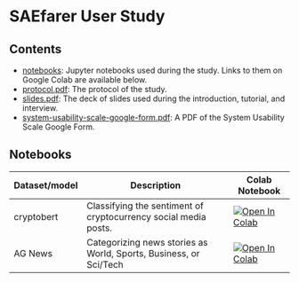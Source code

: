 # SAEfarer User Study

## Contents

- [notebooks](notebooks/): Jupyter notebooks used during the study. Links to them on Google Colab are available below.
- [protocol.pdf](protocol.pdf): The protocol of the study.
- [slides.pdf](slides.pdf): The deck of slides used during the introduction, tutorial, and interview.
- [system-usability-scale-google-form.pdf](system-usability-scale-google-form.pdf): A PDF of the System Usability Scale Google Form.

## Notebooks

| Dataset/model | Description                                                       | Colab Notebook                                                                                                                                                                                                                                 |
| ------------- | ----------------------------------------------------------------- | ---------------------------------------------------------------------------------------------------------------------------------------------------------------------------------------------------------------------------------------------- |
| cryptobert    | Classifying the sentiment of cryptocurrency social media posts.   | <a target="_blank" href="https://colab.research.google.com/github/DanielKerrigan/saefarer-user-study/blob/main/notebooks/cryptobert_colab.ipynb"><img src="https://colab.research.google.com/assets/colab-badge.svg" alt="Open In Colab"/></a> |
| AG News       | Categorizing news stories as World, Sports, Business, or Sci/Tech | <a target="_blank" href="https://colab.research.google.com/github/DanielKerrigan/saefarer-user-study/blob/main/notebooks/ag_news_colab.ipynb"><img src="https://colab.research.google.com/assets/colab-badge.svg" alt="Open In Colab"/></a>    |
